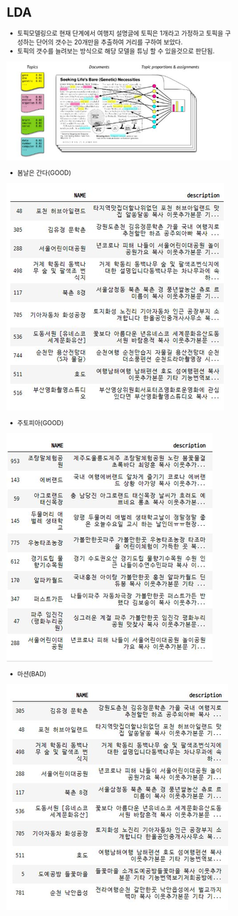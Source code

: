 # LDA
- 토픽모델링으로 현재 단계에서 여행지 설명글에 토픽은 1개라고 가정하고 토픽을 구성하는 단어의 갯수는 20개만을 추출하여 거리를 구하여 보았다.
- 토픽의 갯수를 늘려보는 방식으로 해당 모델을 튜닝 할 수 있을것으로 판단됨.

<img src="https://github.com/BAEintelli/Where2go-/blob/master/LDA/img/lda.JPG">

- 봄날은 간다(GOOD)
<img src="https://github.com/BAEintelli/Where2go-/blob/master/LDA/img/LDA%20%EA%B2%B0%EA%B3%BC%20%EB%B4%84%EB%82%A0%EC%9D%80%20%EA%B0%84%EB%8B%A4.JPG">

- 주토피아(GOOD)
<img src="https://github.com/BAEintelli/Where2go-/blob/master/LDA/img/LDA%EA%B2%B0%EA%B3%BC%20%EC%A3%BC%ED%86%A0%ED%94%BC%EC%95%84.JPG">

- 마션(BAD)
<img src="https://github.com/BAEintelli/Where2go-/blob/master/LDA/img/LDA%20%EA%B2%B0%EA%B3%BC%20%EB%A7%88%EC%85%98.JPG">
